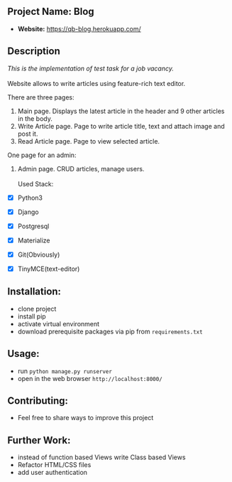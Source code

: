 ## Project Name: Blog
- **Website:** https://qb-blog.herokuapp.com/

## Description
*This is the implementation of test task for a job vacancy.*\
\
Website allows to write articles using feature-rich text editor.

There are three pages:
  1. Main page. Displays the latest article in the header and 9 other articles in the body.
  2. Write Article page. Page to write article title, text and attach image and post it.
  3. Read Article page. Page to view selected article.

One page for an admin:
  1. Admin page. CRUD articles, manage users.
\
\
Used Stack:
- [x] Python3
- [x] Django
- [x] Postgresql
- [x] Materialize
- [x] Git(Obviously)

- [x] TinyMCE(text-editor)

  
## Installation:
- clone project
- install pip
- activate virtual environment
- download prerequisite packages via pip from `requirements.txt`


## Usage:
- run `python manage.py runserver`
- open in the web browser `http://localhost:8000/`

## Contributing:
- Feel free to share ways to improve this project

## Further Work:
- instead of function based Views write Class based Views
- Refactor HTML/CSS files
- add user authentication
